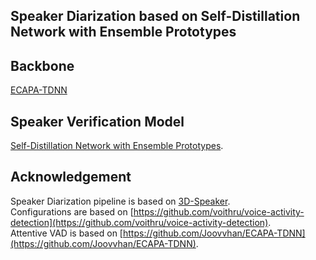 ## Speaker Diarization based on Self-Distillation Network with Ensemble Prototypes

## Backbone
[ECAPA-TDNN](https://arxiv.org/abs/2005.07143)  

## Speaker Verification Model
[Self-Distillation Network with Ensemble Prototypes](https://arxiv.org/abs/2308.02774).

## Acknowledgement
Speaker Diarization pipeline is based on [3D-Speaker](https://github.com/alibaba-damo-academy/3D-Speaker).  
Configurations are based on [https://github.com/voithru/voice-activity-detection](https://github.com/voithru/voice-activity-detection).  
Attentive VAD is based on [https://github.com/Joovvhan/ECAPA-TDNN](https://github.com/Joovvhan/ECAPA-TDNN).